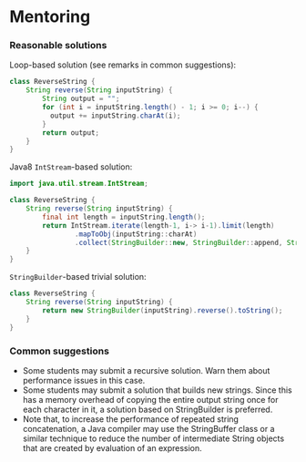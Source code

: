 # Mentoring

### Reasonable solutions

Loop-based solution (see remarks in common suggestions):
```java
class ReverseString {
    String reverse(String inputString) {
        String output = "";
        for (int i = inputString.length() - 1; i >= 0; i--) {
          output += inputString.charAt(i);
        }
        return output;
    }
}
```

Java8 `IntStream`-based solution:
```java
import java.util.stream.IntStream;

class ReverseString {
    String reverse(String inputString) {
        final int length = inputString.length();
        return IntStream.iterate(length-1, i-> i-1).limit(length)
                .mapToObj(inputString::charAt)
                .collect(StringBuilder::new, StringBuilder::append, StringBuilder::append).toString();
    }
}
```

`StringBuilder`-based trivial solution:
```java
class ReverseString {
    String reverse(String inputString) {
        return new StringBuilder(inputString).reverse().toString();
    }
}
```

### Common suggestions

- Some students may submit a recursive solution. Warn them about performance issues in this case.
- Some students may submit a solution that builds new strings. Since this has a memory overhead of copying the entire output string once for each character in it, a solution based on StringBuilder is preferred.
- Note that, to increase the performance of repeated string concatenation, a Java compiler may use the StringBuffer class or a similar technique to reduce the number of intermediate String objects that are created by evaluation of an expression.
